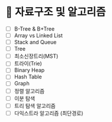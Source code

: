 # 🧩 자료구조 및 알고리즘

- [ ]  B-Tree & B+Tree
- [ ]  Array vs Linked List
- [ ]  Stack and Queue
- [ ]  Tree
- [ ]  최소신장트리(MST)
- [ ]  트라이(Trie)
- [ ]  Binary Heap
- [ ]  Hash Table
- [ ]  Graph
- [ ]  정렬 알고리즘
- [ ]  이분 탐색
- [ ]  트리 탐색 알고리즘
- [ ]  다익스트라 알고리즘 (최단경로)
